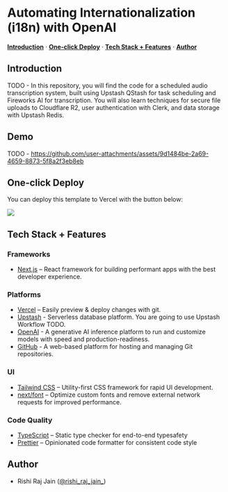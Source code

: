 # Automating Internationalization (i18n) with OpenAI

<p>
  <a href="#introduction"><strong>Introduction</strong></a> ·
  <a href="#one-click-deploy"><strong>One-click Deploy</strong></a> ·
  <a href="#tech-stack--features"><strong>Tech Stack + Features</strong></a> ·
  <a href="#author"><strong>Author</strong></a>
</p>

## Introduction

TODO - In this repository, you will find the code for a scheduled audio transcription system, built using Upstash QStash for task scheduling and Fireworks AI for transcription. You will also learn techniques for secure file uploads to Cloudflare R2, user authentication with Clerk, and data storage with Upstash Redis.

## Demo

TODO - https://github.com/user-attachments/assets/9d1484be-2a69-4659-8873-5f8a2f3eb8eb

## One-click Deploy

You can deploy this template to Vercel with the button below:

[![](https://vercel.com/button)](https://vercel.com/new/clone?repository-url=https://github.com/rishi-raj-jain/scheduled-i18n-nextjs-app&env=QSTASH_TOKEN,OPENAI_API_KEY,GITHUB_TOKEN,VERCEL_DEPLOY_HOOK_URL)

## Tech Stack + Features

### Frameworks

- [Next.js](https://nextjs.org/) – React framework for building performant apps with the best developer experience.

### Platforms

- [Vercel](https://vercel.com/) – Easily preview & deploy changes with git.
- [Upstash](https://upstash.com) - Serverless database platform. You are going to use Upstash Workflow TODO.
- [OpenAI](https://platform.openai.com/) - A generative AI inference platform to run and customize models with speed and production-readiness.
- [GitHub](https://github.com/) - A web-based platform for hosting and managing Git repositories.

### UI

- [Tailwind CSS](https://tailwindcss.com/) – Utility-first CSS framework for rapid UI development.
- [next/font](https://nextjs.org/docs/basic-features/font-optimization) – Optimize custom fonts and remove external network requests for improved performance.

### Code Quality

- [TypeScript](https://www.typescriptlang.org/) – Static type checker for end-to-end typesafety
- [Prettier](https://prettier.io/) – Opinionated code formatter for consistent code style

## Author

- Rishi Raj Jain ([@rishi_raj_jain_](https://twitter.com/rishi_raj_jain_))
